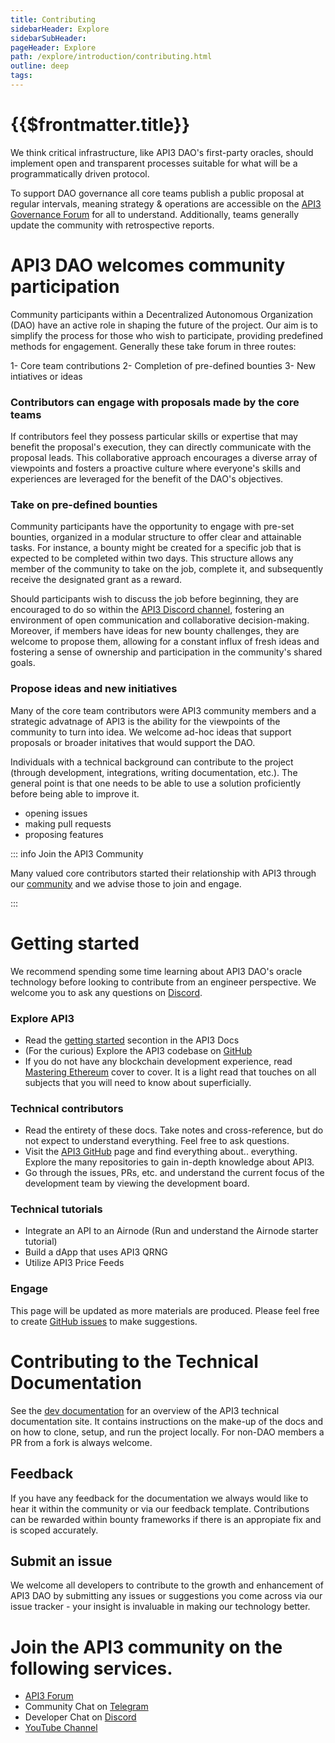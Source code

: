 ```yaml
---
title: Contributing
sidebarHeader: Explore
sidebarSubHeader:
pageHeader: Explore
path: /explore/introduction/contributing.html
outline: deep
tags:
---
```


<PageHeader/>

<SearchHighlight/>

<FlexStartTag/>

# {{$frontmatter.title}}

We think critical infrastructure, like API3 DAO's first-party oracles, should
implement open and transparent processes suitable for what will be a
programmatically driven protocol.

To support DAO governance all core teams publish a public proposal at regular
intervals, meaning strategy & operations are accessible on the
[API3 Governance Forum](https://forum.api3.org/) for all to understand.
Additionally, teams generally update the community with retrospective reports.

# API3 DAO welcomes community participation

Community participants within a Decentralized Autonomous Organization (DAO) have
an active role in shaping the future of the project. Our aim is to simplify the
process for those who wish to participate, providing predefined methods for
engagement. Generally these take forum in three routes:

1- Core team contributions 2- Completion of pre-defined bounties 3- New
intiatives or ideas

### Contributors can engage with proposals made by the core teams

If contributors feel they possess particular skills or expertise that may
benefit the proposal's execution, they can directly communicate with the
proposal leads. This collaborative approach encourages a diverse array of
viewpoints and fosters a proactive culture where everyone's skills and
experiences are leveraged for the benefit of the DAO's objectives.

### Take on pre-defined bounties

Community participants have the opportunity to engage with pre-set bounties,
organized in a modular structure to offer clear and attainable tasks. For
instance, a bounty might be created for a specific job that is expected to be
completed within two days. This structure allows any member of the community to
take on the job, complete it, and subsequently receive the designated grant as a
reward.

Should participants wish to discuss the job before beginning, they are
encouraged to do so within the [API3 Discord channel](), fostering an
environment of open communication and collaborative decision-making. Moreover,
if members have ideas for new bounty challenges, they are welcome to propose
them, allowing for a constant influx of fresh ideas and fostering a sense of
ownership and participation in the community's shared goals.

<!--To see the current community bounties see the community bounty notion board.-->

### Propose ideas and new initiatives

Many of the core team contributors were API3 community members and a strategic
advatnage of API3 is the ability for the viewpoints of the community to turn
into idea. We welcome ad-hoc ideas that support proposals or broader initatives
that would support the DAO.

Individuals with a technical background can contribute to the project (through
development, integrations, writing documentation, etc.). The general point is
that one needs to be able to use a solution proficiently before being able to
improve it.

- opening issues
- making pull requests
- proposing features

::: info Join the API3 Community

Many valued core contributors started their relationship with API3 through our
[community<ExternalLinkImage/>](https://discord.gg/qnRrcfnm5W) and we advise
those to join and engage.

:::

# Getting started

We recommend spending some time learning about API3 DAO's oracle technology
before looking to contribute from an engineer perspective. We welcome you to ask
any questions on [Discord<ExternalLinkImage/>](https://discord.gg/qnRrcfnm5W).

### Explore API3

- Read the
  [getting started<ExternalLinkImage/>](docs/explore/introduction/index.md)
  secontion in the API3 Docs
- (For the curious) Explore the API3 codebase on
  [GitHub<ExternalLinkImage/>](https://github.com/api3dao)
- If you do not have any blockchain development experience, read
  [Mastering Ethereum<ExternalLinkImage/>](https://github.com/ethereumbook/ethereumbook)
  cover to cover. It is a light read that touches on all subjects that you will
  need to know about superficially.

### Technical contributors

- Read the entirety of these docs. Take notes and cross-reference, but do not
  expect to understand everything. Feel free to ask questions.
- Visit the [API3 GitHub<externalLinkImage/>](https://github.com/api3dao) page
  and find everything about.. everything. Explore the many repositories to gain
  in-depth knowledge about API3.
- Go through the issues, PRs, etc. and understand the current focus of the
  development team by viewing the development board.

### Technical tutorials

- Integrate an API to an Airnode (Run and understand the Airnode starter
  tutorial)
- Build a dApp that uses API3 QRNG
- Utilize API3 Price Feeds

### Engage

This page will be updated as more materials are produced. Please feel free to
create
[GitHub issues<ExternalLinkImage/>](https://github.com/api3dao/vitepress-docs/issues)
to make suggestions.

# Contributing to the Technical Documentation

See the [dev documentation](/dev/) for an overview of the API3 technical
documentation site. It contains instructions on the make-up of the docs and on
how to clone, setup, and run the project locally. For non-DAO members a PR from
a fork is always welcome.

## Feedback

If you have any feedback for the documentation we always would like to hear it
within the community or via our feedback template. Contributions can be rewarded
within bounty frameworks if there is an appropiate fix and is scoped accurately.

## Submit an issue

We welcome all developers to contribute to the growth and enhancement of API3
DAO by submitting any issues or suggestions you come across via our issue
tracker - your insight is invaluable in making our technology better.

# Join the API3 community on the following services.

- [API3 Forum<ExternalLinkImage/>](https://forum.api3.org/)
- Community Chat on [Telegram<ExternalLinkImage/>](https://t.me/API3DAO)
- Developer Chat on [Discord<ExternalLinkImage/>](https://discord.gg/qnRrcfnm5W)
- [YouTube Channel<ExternalLinkImage/>](https://www.youtube.com/channel/UCCpUthOhahxjdeX9T7t7nJQ)

<FlexEndTag/>

